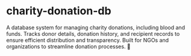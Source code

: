 # charity-donation-db
A database system for managing charity donations, including blood and funds. Tracks donor details, donation history, and recipient records to ensure efficient distribution and transparency. Built for NGOs and organizations to streamline donation processes. 🚀
